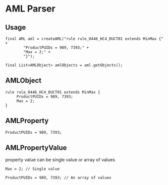 # AML Parser

## Usage

    final AML aml = createAML("rule rule_0446_HC4_DUCT01 extends MinMax {" +
            "ProductPUIDs = 989, 7393;" +
            "Max = 2;" +
            "}");

    final List<AMLObject> amlObjects = aml.getObjects();


## AMLObject

    rule rule_0446_HC4_DUCT01 extends MinMax {
         ProductPUIDs = 989, 7393;
         Max = 2;
    }

## AMLProperty

    ProductPUIDs = 989, 7393;

## AMLPropertyValue

property value can be single value or array of values

    Max = 2; // Single value

    ProductPUIDs = 989, 7393; // An array of values

